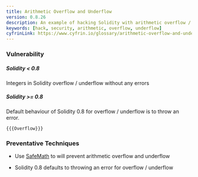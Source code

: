 ```yaml
---
title: Arithmetic Overflow and Underflow
version: 0.8.26
description: An example of hacking Solidity with arithmetic overflow / underflow
keywords: [hack, security, arithmetic, overflow, underflow]
cyfrinLink: https://www.cyfrin.io/glossary/arithmetic-overflow-and-underflow-hack-solidity-code-example
---
```


### Vulnerability

##### Solidity < 0.8

Integers in Solidity overflow / underflow without any errors

##### Solidity >= 0.8

Default behaviour of Solidity 0.8 for overflow / underflow is to throw an error.

```solidity
{{{Overflow}}}
```

### Preventative Techniques

- Use <a href="https://github.com/OpenZeppelin/openzeppelin-contracts/blob/v4.9.3/contracts/utils/math/SafeMath.sol" target="__blank">SafeMath</a> to will prevent arithmetic overflow and underflow

- Solidity 0.8 defaults to throwing an error for overflow / underflow
